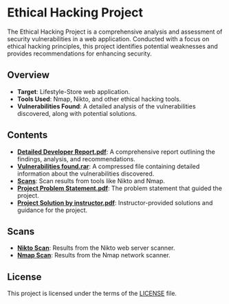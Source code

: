 # Ethical Hacking Project

The Ethical Hacking Project is a comprehensive analysis and assessment of security vulnerabilities in a web application. Conducted with a focus on ethical hacking principles, this project identifies potential weaknesses and provides recommendations for enhancing security.

## Overview

- **Target**: Lifestyle-Store web application.
- **Tools Used**: Nmap, Nikto, and other ethical hacking tools.
- **Vulnerabilities Found**: A detailed analysis of the vulnerabilities discovered, along with potential solutions.

## Contents

- **[Detailed Developer Report.pdf](Ethical%20Hacking%20Project%20-%20Intershal%20-%20Lifestyle-Store/Detailed%20Developer%20Report.pdf)**: A comprehensive report outlining the findings, analysis, and recommendations.
- **[Vulnerabilities found.rar](Ethical%20Hacking%20Project%20-%20Intershal%20-%20Lifestyle-Store/Vulnerabilities%20found.rar)**: A compressed file containing detailed information about the vulnerabilities discovered.
- **[Scans](Ethical%20Hacking%20Project%20-%20Intershal%20-%20Lifestyle-Store/scans)**: Scan results from tools like Nikto and Nmap.
- **[Project Problem Statement.pdf](Project%20Problem%20Statement.pdf)**: The problem statement that guided the project.
- **[Project Solution by instructor.pdf](Project%20Solution%20by%20instructor.pdf)**: Instructor-provided solutions and guidance for the project.

## Scans

- **[Nikto Scan](Ethical%20Hacking%20Project%20-%20Intershal%20-%20Lifestyle-Store/scans/nikto)**: Results from the Nikto web server scanner.
- **[Nmap Scan](Ethical%20Hacking%20Project%20-%20Intershal%20-%20Lifestyle-Store/scans/nmap)**: Results from the Nmap network scanner.

## License

This project is licensed under the terms of the [LICENSE](LISENCE) file.
